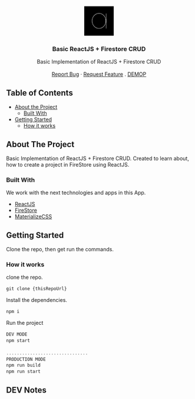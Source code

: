 <!-- PROJECT LOGO -->
<br />
<p align="center">
  <a href="https://github.com/chubuntuarc/React-Firestore--CRUD">
    <img src="https://raw.githubusercontent.com/chubuntuarc/TS-Node-MySQL-REST-API-Template/master/src/assets/images/logo.png" alt="Logo" width="80" height="80">
  </a>

  <h3 align="center">Basic ReactJS + Firestore CRUD</h3>

  <p align="center">
    Basic Implementation of ReactJS + Firestore CRUD
    <br />
    <br />
    <a href="https://github.com/chubuntuarc/React-Firestore--CRUD/issues">Report Bug</a>
    ·
    <a href="https://github.com/chubuntuarc/React-Firestore--CRUD/issues">Request Feature</a>
    .
    <a href="https://simple-crud-320ca.web.app/">DEMOP</a>
  </p>
</p>

<!-- TABLE OF CONTENTS -->
## Table of Contents

* [About the Project](#about-the-project)
  * [Built With](#built-with)
* [Getting Started](#getting-started)
  * [How it works](#how-it-works)

<!-- ABOUT THE PROJECT -->
## About The Project

Basic Implementation of ReactJS + Firestore CRUD.
Created to learn about, how to create a project in FireStore using ReactJS.

### Built With
We work with the next technologies and apps in this App.
* [ReactJS](https://reactjs.org/docs/getting-started.html)
* [FireStore](https://firebase.google.com/docs/firestore)
* [MaterializeCSS](https://materializecss.com/getting-started.html)

## Getting Started
Clone the repo, then get run the commands.

### How it works

clone the repo.

```javascript
git clone {thisRepoUrl}
```

Install the dependencies.

```javascript
npm i
```

Run the project

```javascript
DEV MODE
npm start

...............................
PRODUCTION MODE
npm run build
npm run start
```

## DEV Notes

```
```
